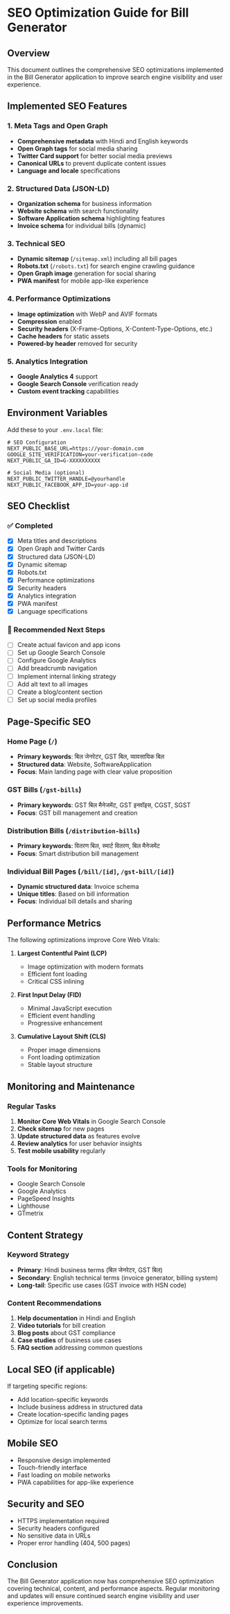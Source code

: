 # SEO Optimization Guide for Bill Generator

## Overview
This document outlines the comprehensive SEO optimizations implemented in the Bill Generator application to improve search engine visibility and user experience.

## Implemented SEO Features

### 1. Meta Tags and Open Graph
- **Comprehensive metadata** with Hindi and English keywords
- **Open Graph tags** for social media sharing
- **Twitter Card support** for better social media previews
- **Canonical URLs** to prevent duplicate content issues
- **Language and locale** specifications

### 2. Structured Data (JSON-LD)
- **Organization schema** for business information
- **Website schema** with search functionality
- **Software Application schema** highlighting features
- **Invoice schema** for individual bills (dynamic)

### 3. Technical SEO
- **Dynamic sitemap** (`/sitemap.xml`) including all bill pages
- **Robots.txt** (`/robots.txt`) for search engine crawling guidance
- **Open Graph image** generation for social sharing
- **PWA manifest** for mobile app-like experience

### 4. Performance Optimizations
- **Image optimization** with WebP and AVIF formats
- **Compression** enabled
- **Security headers** (X-Frame-Options, X-Content-Type-Options, etc.)
- **Cache headers** for static assets
- **Powered-by header** removed for security

### 5. Analytics Integration
- **Google Analytics 4** support
- **Google Search Console** verification ready
- **Custom event tracking** capabilities

## Environment Variables

Add these to your `.env.local` file:

```env
# SEO Configuration
NEXT_PUBLIC_BASE_URL=https://your-domain.com
GOOGLE_SITE_VERIFICATION=your-verification-code
NEXT_PUBLIC_GA_ID=G-XXXXXXXXXX

# Social Media (optional)
NEXT_PUBLIC_TWITTER_HANDLE=@yourhandle
NEXT_PUBLIC_FACEBOOK_APP_ID=your-app-id
```

## SEO Checklist

### ✅ Completed
- [x] Meta titles and descriptions
- [x] Open Graph and Twitter Cards
- [x] Structured data (JSON-LD)
- [x] Dynamic sitemap
- [x] Robots.txt
- [x] Performance optimizations
- [x] Security headers
- [x] Analytics integration
- [x] PWA manifest
- [x] Language specifications

### 🔄 Recommended Next Steps
- [ ] Create actual favicon and app icons
- [ ] Set up Google Search Console
- [ ] Configure Google Analytics
- [ ] Add breadcrumb navigation
- [ ] Implement internal linking strategy
- [ ] Add alt text to all images
- [ ] Create a blog/content section
- [ ] Set up social media profiles

## Page-Specific SEO

### Home Page (`/`)
- **Primary keywords**: बिल जेनरेटर, GST बिल, व्यावसायिक बिल
- **Structured data**: Website, SoftwareApplication
- **Focus**: Main landing page with clear value proposition

### GST Bills (`/gst-bills`)
- **Primary keywords**: GST बिल मैनेजमेंट, GST इनवॉइस, CGST, SGST
- **Focus**: GST bill management and creation

### Distribution Bills (`/distribution-bills`)
- **Primary keywords**: वितरण बिल, स्मार्ट वितरण, बिल मैनेजमेंट
- **Focus**: Smart distribution bill management

### Individual Bill Pages (`/bill/[id]`, `/gst-bill/[id]`)
- **Dynamic structured data**: Invoice schema
- **Unique titles**: Based on bill information
- **Focus**: Individual bill details and sharing

## Performance Metrics

The following optimizations improve Core Web Vitals:

1. **Largest Contentful Paint (LCP)**
   - Image optimization with modern formats
   - Efficient font loading
   - Critical CSS inlining

2. **First Input Delay (FID)**
   - Minimal JavaScript execution
   - Efficient event handling
   - Progressive enhancement

3. **Cumulative Layout Shift (CLS)**
   - Proper image dimensions
   - Font loading optimization
   - Stable layout structure

## Monitoring and Maintenance

### Regular Tasks
1. **Monitor Core Web Vitals** in Google Search Console
2. **Check sitemap** for new pages
3. **Update structured data** as features evolve
4. **Review analytics** for user behavior insights
5. **Test mobile usability** regularly

### Tools for Monitoring
- Google Search Console
- Google Analytics
- PageSpeed Insights
- Lighthouse
- GTmetrix

## Content Strategy

### Keyword Strategy
- **Primary**: Hindi business terms (बिल जेनरेटर, GST बिल)
- **Secondary**: English technical terms (invoice generator, billing system)
- **Long-tail**: Specific use cases (GST invoice with HSN code)

### Content Recommendations
1. **Help documentation** in Hindi and English
2. **Video tutorials** for bill creation
3. **Blog posts** about GST compliance
4. **Case studies** of business use cases
5. **FAQ section** addressing common questions

## Local SEO (if applicable)

If targeting specific regions:
- Add location-specific keywords
- Include business address in structured data
- Create location-specific landing pages
- Optimize for local search terms

## Mobile SEO

- Responsive design implemented
- Touch-friendly interface
- Fast loading on mobile networks
- PWA capabilities for app-like experience

## Security and SEO

- HTTPS implementation required
- Security headers configured
- No sensitive data in URLs
- Proper error handling (404, 500 pages)

## Conclusion

The Bill Generator application now has comprehensive SEO optimization covering technical, content, and performance aspects. Regular monitoring and updates will ensure continued search engine visibility and user experience improvements.
